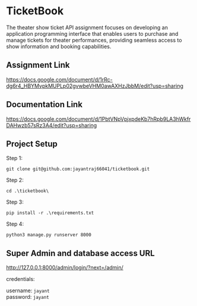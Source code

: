 TicketBook
======================
The theater show ticket API assignment focuses on developing an application programming interface that enables users to purchase and manage tickets for theater performances, providing seamless access to show information and booking capabilities.

Assignment Link
---------------------
https://docs.google.com/document/d/1rRc-dg6r4_HBYMvpkMUPLp02gvwbeVHM0awAXHzJbbM/edit?usp=sharing

Documentation Link
---------------------
https://docs.google.com/document/d/1PbtVNpVpjxpdeKb7hRpb9LA3hWkfrDAHwzb57sRz3A4/edit?usp=sharing

Project Setup
---------------------

Step 1:
```
git clone git@github.com:jayantraj66041/ticketbook.git
```

Step 2:
```
cd .\ticketbook\
```

Step 3:
```
pip install -r .\requirements.txt
```

Step 4:
```
python3 manage.py runserver 8000
```

Super Admin and database access URL
-------------------------
http://127.0.0.1:8000/admin/login/?next=/admin/

credentials:

username: ```jayant```      
password: ```jayant```
